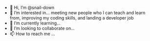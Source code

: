 - 👋 Hi, I’m @snail-down
- 👀 I’m interested in... meeting new people who I can teach and learn from, improving my coding skills, and landing a developer job
- 🌱 I’m currently learning...
- 💞️ I’m looking to collaborate on...
- 📫 How to reach me ...

<!---
snail-down/snail-down is a ✨ special ✨ repository because its `README.md` (this file) appears on your GitHub profile.
You can click the Preview link to take a look at your changes.
--->
